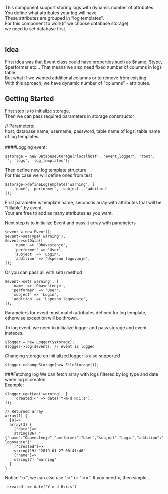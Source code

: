 This component support storing logs with dynamic number of attributes.<br>
You define what attributes your log will have.<br>
These attributes are grouped in "log templates".<br>
 For this component to work(if we choose database storage)<br>
 we need to set database first.<br><br>
 ## Idea
 First idea was that Event class could have properties such as $name, $type, $performer etc...
 That means we also need fixed number of columns in logs table. <br>
 But what if we wanted additional columns or to remove from existing.<br>
 With this aproach, we have dynamic number of "columns" - attributes.
 ## Getting Started
First step is to initialize storage.<br>
Then we can pass required parameters in storage contstructor

// Parameters:<br>
host, database name, username, password, table name of logs, table name of log templates<br><br>
####Logging event:
```
$storage = new DatabaseStorage('localhost', 'event_logger', 'root', '', 'logs', 'log_templates');
```
Then define new log template structure<br>
For this case we will define ones from test<br>
```
$storage->defineLogTemplate('warning', [
    'name', 'performer', 'subject', 'addition'
]);
```
First parameter is template name, second is array with attributes that will be "fillable" by event, <br>
Your are free to add as many attributes as you want.

Next step is to initialize Event and pass it array with parameters<br>
```
$event = new Event();
$event->setType('warning');
$event->setData([
    'name' => 'Obavestenje',
    'performer' => 'User',
    'subject' => 'Login',
    'addition' => 'Uspesno logovanje',
]);
```
Or you can pass all with set() method
```
$event->set('warning', [
   'name' => 'Obavestenje',
   'performer' => 'User',
   'subject' => 'Login',
   'addition' => 'Uspesno logovanje',
]);
```
Parameters for event must match attributes defined for log template, otherwise exception will be thrown. <br>

To log event, we need to initialize logger and pass storage and event instaces.
```
$logger = new Logger($storage);
$logger->log($event); // event is logged
```
Changing storage on initialized logger is also supported
```
$logger->changeStorage(new FileStorage());
```
###Fetching log
We can fetch array with logs filtered by log type and date when log is created<Br>
Example:
```
$logger->getLog('warning', [
    'created:<' => date('Y-m-d H:i:s'),
]);

// Returned array
array(1) {
  [0]=>
  array(3) {
    ["data"]=>
    string(86) "{"name":"Obavestenje","performer":"User","subject":"Login","addition":"Uspesno logovanje"}"
    ["created"]=>
    string(19) "2019-01-27 00:41:46"
    ["name"]=>
    string(7) "warning"
  }
}
```
Notice ":<", we can also use ":>" or ":>=". If you need =, then simple...
```
'created' => date('Y-m-d H:i:s')
```
